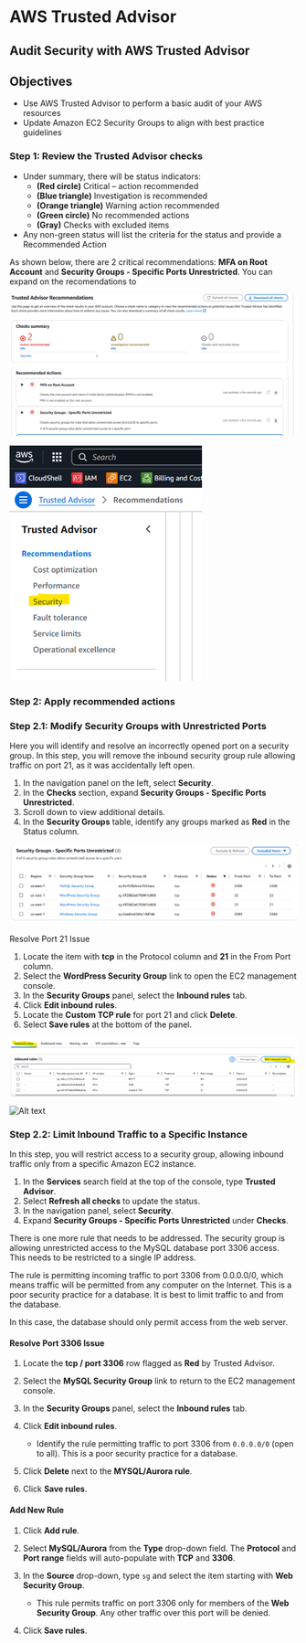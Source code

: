 # AWS Trusted Advisor

## Audit Security with AWS Trusted Advisor

## Objectives

- Use AWS Trusted Advisor to perform a basic audit of your AWS resources
- Update Amazon EC2 Security Groups to align with best practice guidelines

### Step 1: Review the Trusted Advisor checks

- Under summary, there will be status indicators:
  - **(Red circle)** Critical – action recommended  
  - **(Blue triangle)** Investigation is recommended  
  - **(Orange triangle)** Warning action recommended  
  - **(Green circle)** No recommended actions  
  - **(Gray)** Checks with excluded items  
- Any non-green status will list the criteria for the status and provide a Recommended Action

As shown below, there are 2 critical recommendations: **MFA on Root Account** and **Security Groups - Specific Ports Unrestricted**. 
You can expand on the recomendations to 

![Alt text](IAM/TrusterAdvisorRecommendations.png)

![Alt text](SecurityAction.png)

### Step 2: Apply recommended actions

### Step 2.1: Modify Security Groups with Unrestricted Ports
Here you will identify and resolve an incorrectly opened port on a security group. 
In this step, you will remove the inbound security group rule allowing traffic on port 21, as it was accidentally left open.

1. In the navigation panel on the left, select **Security**.
2. In the **Checks** section, expand **Security Groups - Specific Ports Unrestricted**.
3. Scroll down to view additional details.
4. In the **Security Groups** table, identify any groups marked as **Red** in the Status column.

![Alt text](IAM/SecurityGroups.png)

Resolve Port 21 Issue

1. Locate the item with **tcp** in the Protocol column and **21** in the From Port column.
2. Select the **WordPress Security Group** link to open the EC2 management console.
3. In the **Security Groups** panel, select the **Inbound rules** tab.
4. Click **Edit inbound rules**.
5. Locate the **Custom TCP rule** for port 21 and click **Delete**.
6. Select **Save rules** at the bottom of the panel.

![Alt text](IAM/InboundRuleChange.png)

![Alt text](IAM/DeleteInboundRule.png)

### Step 2.2: Limit Inbound Traffic to a Specific Instance
In this step, you will restrict access to a security group, allowing inbound traffic only from a specific Amazon EC2 instance.

1. In the **Services** search field at the top of the console, type **Trusted Advisor**.
2. Select **Refresh all checks** to update the status.
3. In the navigation panel, select **Security**.
4. Expand **Security Groups - Specific Ports Unrestricted** under **Checks**.

There is one more rule that needs to be addressed. The security group is allowing unrestricted access to the MySQL database port 3306 access.
This needs to be restricted to a single IP address.

The rule is permitting incoming traffic to port 3306 from 0.0.0.0/0, which means traffic will be permitted from any computer on the Internet. This is a poor security practice for a database. It is best to limit traffic to and from the database.

In this case, the database should only permit access from the web server.

#### Resolve Port 3306 Issue

1. Locate the **tcp / port 3306** row flagged as **Red** by Trusted Advisor.
2. Select the **MySQL Security Group** link to return to the EC2 management console.
3. In the **Security Groups** panel, select the **Inbound rules** tab.
4. Click **Edit inbound rules**.

   - Identify the rule permitting traffic to port 3306 from `0.0.0.0/0` (open to all). This is a poor security practice for a database.

5. Click **Delete** next to the **MYSQL/Aurora rule**.
6. Click **Save rules**.

#### Add New Rule

1. Click **Add rule**.
2. Select **MySQL/Aurora** from the **Type** drop-down field. The **Protocol** and **Port range** fields will auto-populate with **TCP** and **3306**.
3. In the **Source** drop-down, type `sg` and select the item starting with **Web Security Group**.
   - This rule permits traffic on port 3306 only for members of the **Web Security Group**. Any other traffic over this port will be denied.

4. Click **Save rules**.
